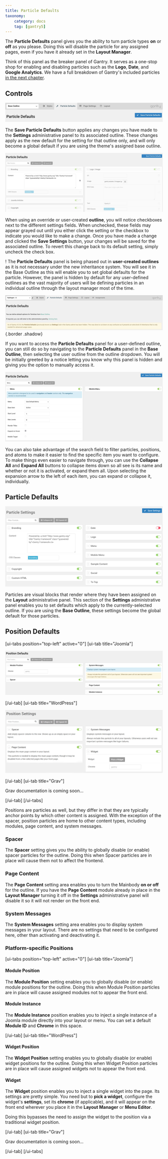 ```yaml
---
title: Particle Defaults
taxonomy:
    category: docs
    tag: [gantry5]
---
```


The **Particle Defaults** panel gives you the ability to turn particle types **on** or **off** as you please. Doing this will disable the particle for any assigned pages, even if you have it already set in the **Layout Manager**.

Think of this panel as the breaker panel of Gantry. It serves as a one-stop shop for enabling and disabling particles such as the **Logo**, **Date**, and **Google Analytics**. We have a full breakdown of Gantry's included particles [in the next chapter](../../particles).

Controls
-----

![Controls](controls_1.jpg?classes=shadow,border)

The **Save Particle Defaults** button applies any changes you have made to the **Settings** administrative panel to its associated outline. These changes apply as the new default for the setting for that outline only, and will only become a global default if you are using the theme's assigned base outline.

![Controls](controls_2.jpg?classes=shadow,border)

When using an override or user-created **outline**, you will notice checkboxes next to the different settings fields. When unchecked, these fields may appear grayed out until you either click the setting or the checkbox to indicate you would like to make a change. Once you have made a change and clicked the **Save Settings** button, your changes will be saved for the associated outline. To revert this change back to its default setting, simply uncheck the check box.

! The **Particle Defaults** panel is being phased out in **user-created outlines** as it is not necessary under the new inheritance system. You will see it in the Base Outline as this will enable you to set global defaults for the particle. However, the panel is hidden by default for any user-defined outlines as the vast majority of users will be defining particles in an individual outline through the layout manager most of the time. 

![](particle_defaults.jpg) {.border .shadow}

If you want to access the **Particle Defaults** panel for a user-defined outline, you can still do so by navigating to the **Particle Defaults** panel in the **Base Outline**, then selecting the user outline from the outline dropdown. You will be initially greeted by a notice letting you know why this panel is hidden and giving you the option to manually access it.

![Controls](controls_3.jpg?classes=shadow,border)

You can also take advantage of the search field to filter particles, positions, and atoms to make it easier to find the specific item you want to configure. To make things even easier to navigate through, you can use the **Collapse All** and **Expand All** buttons to collapse items down so all see is its name and whether or not it is activated, or expand them all. Upon selecting the expansion arrow to the left of each item, you can expand or collapse it, individually. 

Particle Defaults
-----

![Particle Defaults](particlesettings.png?classes=shadow,border)

Particles are visual blocks that render where they have been assigned on the **Layout** administrative panel. This section of the **Settings** administrative panel enables you to set defaults which apply to the currently-selected outline. If you are using the **Base Outline**, these settings become the global default for those particles.

Position Defaults
-----

[ui-tabs position="top-left" active="0"]
[ui-tab title="Joomla"]

![Joomla Position Settings](positions.jpg?classes=shadow,border)

[/ui-tab]
[ui-tab title="WordPress"]

![WordPress Position Settings](wp_position_settings.png?classes=shadow,border)

[/ui-tab]
[ui-tab title="Grav"]

Grav documentation is coming soon...

[/ui-tab]
[/ui-tabs] 

Positions are particles as well, but they differ in that they are typically anchor points by which other content is assigned. With the exception of the spacer, position particles are home to other content types, including modules, page content, and system messages.

### Spacer

The **Spacer** setting gives you the ability to globally disable (or enable) spacer particles for the outline. Doing this when Spacer particles are in place will cause them not to affect the frontend.

### Page Content

The **Page Content** setting area enables you to turn the Mainbody **on or off** for the outline. If you have the **Page Content** module already in place in the **Layout Manager** turning it off in the **Settings** administrative panel will disable it so it will not render on the front end.

### System Messages

The **System Messages** setting area enables you to display system messages in your layout. There are no settings that need to be configured here, other than activating and deactivating it.

### Platform-specific Positions

[ui-tabs position="top-left" active="0"]
[ui-tab title="Joomla"]

#### Module Position

The **Module Position** setting enables you to globally disable (or enable) module positions for the outline. Doing this when Module Position particles are in place will cause assigned modules not to appear the front end.

#### Module Instance

The **Module Instance** position enables you to inject a single instance of a Joomla module directly into your layout or menu. You can set a default **Module ID** and **Chrome** in this space.

[/ui-tab]
[ui-tab title="WordPress"]

#### Widget Position

The **Widget Position** setting enables you to globally disable (or enable) widget positions for the outline. Doing this when Widget Position particles are in place will cause assigned widgets not to appear the front end.

#### Widget

The **Widget** position enables you to inject a single widget into the page. Its settings are pretty simple. You need but to **pick a widget**, configure the widget's **settings**, set its **chrome** (if applicable), and it will appear on the front end wherever you place it in the **Layout Manager** or **Menu Editor**.

Doing this bypasses the need to assign the widget to the position via a traditional widget position.

[/ui-tab]
[ui-tab title="Grav"]

Grav documentation is coming soon...

[/ui-tab]
[/ui-tabs]
